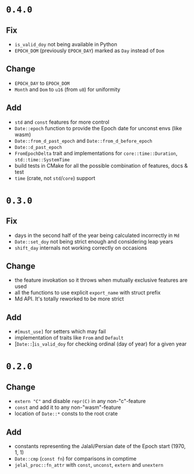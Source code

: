 # `0.4.0`

## Fix

- `is_valid_doy` not being available in Python
- `EPOCH_DOM` (previously `EPOCH_DAY`) marked as `Day` instead of `Dom`

## Change

- `EPOCH_DAY` to `EPOCH_DOM`
- `Month` and `Dom` to `u16` (from `u8`) for uniformity

## Add

- `std` and `const` features for more control
- `Date::epoch` function to provide the Epoch date for unconst envs (like wasm)
- `Date::from_d_past_epoch` and `Date::from_d_before_epoch`
- `Date::d_past_epoch`
- `FromEpochDelta` trait and implementations for `core::time::Duration`,
  `std::time::SystemTime`
- build tests in CMake for all the possible combination of features, docs & test
- `time` (crate, not `std`/`core`) support

# `0.3.0`

## Fix

- days in the second half of the year being calculated incorrectly in `Md`
- `Date::set_doy` not being strict enough and considering leap years
- `shift_day` internals not working correctly on occasions

## Change

- the feature invokation so it throws when mutually exclusive features are used
- all the functions to use explicit `export_name` with struct prefix
- Md API. It's totally reworked to be more strict

## Add

- `#[must_use]` for setters which may fail
- implementation of traits like `From` and `Default`
- [`Date::`]`is_valid_doy` for checking ordinal (day of year) for a given year

# `0.2.0`

## Change

- `extern "C"` and disable `repr(C)` in any non-"c"-feature 
- `const` and add it to any non-"wasm"-feature
- location of `Date::*` consts to the root crate

## Add

- constants representing the Jalali/Persian date of the Epoch start (1970, 1, 1)
- `Date::cmp` (`const fn`) for comparisons in comptime
- `jelal_proc::fn_attr` with `const`, `unconst`, `extern` and `unextern`
